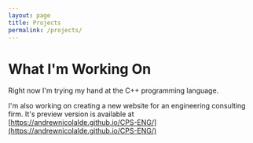 ```yaml
---
layout: page
title: Projects
permalink: /projects/
---
```


# What I'm Working On

Right now I'm trying my hand at the C++ programming language.

I'm also working on creating a new website for an engineering consulting firm. It's preview version is available at [https://andrewnicolalde.github.io/CPS-ENG/](https://andrewnicolalde.github.io/CPS-ENG/)
